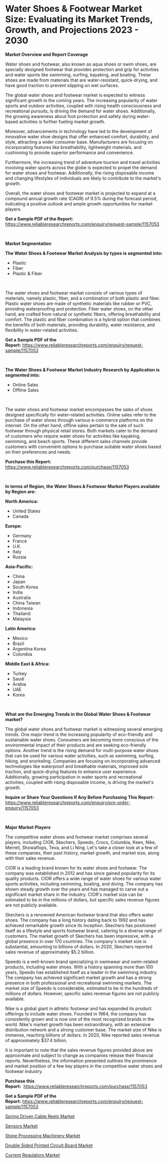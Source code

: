 <p><h1>Water Shoes & Footwear Market Size: Evaluating its Market Trends, Growth, and Projections 2023 - 2030</h1></p><p><strong>Market Overview and Report Coverage</strong></p>
<p><p>Water shoes and footwear, also known as aqua shoes or swim shoes, are specially designed footwear that provides protection and grip for activities and water sports like swimming, surfing, kayaking, and boating. These shoes are made from materials that are water-resistant, quick-drying, and have good traction to prevent slipping on wet surfaces.</p><p>The global water shoes and footwear market is expected to witness significant growth in the coming years. The increasing popularity of water sports and outdoor activities, coupled with rising health consciousness and recreational pursuits, is driving the demand for water shoes. Additionally, the growing awareness about foot protection and safety during water-based activities is further fueling market growth.</p><p>Moreover, advancements in technology have led to the development of innovative water shoe designs that offer enhanced comfort, durability, and style, attracting a wider consumer base. Manufacturers are focusing on incorporating features like breathability, lightweight materials, and cushioning to provide superior performance and convenience.</p><p>Furthermore, the increasing trend of adventure tourism and travel activities involving water sports across the globe is expected to propel the demand for water shoes and footwear. Additionally, the rising disposable income and changing lifestyles of individuals are likely to contribute to the market's growth.</p><p>Overall, the water shoes and footwear market is projected to expand at a compound annual growth rate (CAGR) of 9.5% during the forecast period, indicating a positive outlook and ample growth opportunities for market players.</p></p>
<p><strong>Get a Sample PDF of the Report:</strong> <a href="https://www.reliableresearchreports.com/enquiry/request-sample/1157053">https://www.reliableresearchreports.com/enquiry/request-sample/1157053</a></p>
<p>&nbsp;</p>
<p><strong>Market Segmentation</strong></p>
<p><strong>The Water Shoes & Footwear Market Analysis by types is segmented into:</strong></p>
<p><ul><li>Plastic</li><li>Fiber</li><li>Plastic & Fiber</li></ul></p>
<p>&nbsp;</p>
<p><p>The water shoes and footwear market consists of various types of materials, namely plastic, fiber, and a combination of both plastic and fiber. Plastic water shoes are made of synthetic materials like rubber or PVC, providing waterproofing and protection. Fiber water shoes, on the other hand, are crafted from natural or synthetic fibers, offering breathability and comfort. The plastic and fiber combination is a hybrid option that combines the benefits of both materials, providing durability, water resistance, and flexibility in water-related activities.</p></p>
<p><strong>Get a Sample PDF of the Report:</strong>&nbsp;<a href="https://www.reliableresearchreports.com/enquiry/request-sample/1157053">https://www.reliableresearchreports.com/enquiry/request-sample/1157053</a></p>
<p>&nbsp;</p>
<p><strong>The Water Shoes & Footwear Market Industry Research by Application is segmented into:</strong></p>
<p><ul><li>Online Sales</li><li>Offline Sales</li></ul></p>
<p>&nbsp;</p>
<p><p>The water shoes and footwear market encompasses the sales of shoes designed specifically for water-related activities. Online sales refer to the purchase of water shoes through various e-commerce platforms on the internet. On the other hand, offline sales pertain to the sale of such footwear through physical retail stores. Both markets cater to the demand of customers who require water shoes for activities like kayaking, swimming, and beach sports. These different sales channels provide customers with convenient options to purchase suitable water shoes based on their preferences and needs.</p></p>
<p><strong>Purchase this Report:</strong>&nbsp; <a href="https://www.reliableresearchreports.com/purchase/1157053">https://www.reliableresearchreports.com/purchase/1157053</a></p>
<p>&nbsp;</p>
<p><strong>In terms of Region, the Water Shoes & Footwear Market Players available by Region are:</strong></p>
<p>
    <p> <strong> North America: </strong>
        <ul>
            <li>United States</li>
            <li>Canada</li>
        </ul>
        </p> 
    <p> <strong> Europe: </strong>
        <ul>
            <li>Germany</li>
            <li>France</li>
            <li>U.K.</li>
            <li>Italy</li>
            <li>Russia</li>
        </ul>
        </p> 
    <p> <strong> Asia-Pacific: </strong>
        <ul>
            <li>China</li>
            <li>Japan</li>
            <li>South Korea</li>
            <li>India</li>
            <li>Australia</li>
            <li>China Taiwan</li>
            <li>Indonesia</li>
            <li>Thailand</li>
            <li>Malaysia</li>
        </ul>
        </p> 
    <p> <strong> Latin America: </strong>
        <ul>
            <li>Mexico</li>
            <li>Brazil</li>
            <li>Argentina Korea</li>
            <li>Colombia</li>
        </ul>
        </p> 
    <p> <strong> Middle East & Africa: </strong>
        <ul>
            <li>Turkey</li>
            <li>Saudi</li>
            <li>Arabia</li>
            <li>UAE</li>
            <li>Korea</li>
        </ul>
    </p>
    </p>
<p>&nbsp;</p>
<p><strong>What are the Emerging Trends in the Global Water Shoes & Footwear market?</strong></p>
<p><p>The global water shoes and footwear market is witnessing several emerging trends. One major trend is the increasing popularity of eco-friendly and sustainable water shoes. Consumers are becoming more conscious of the environmental impact of their products and are seeking eco-friendly options. Another trend is the rising demand for multi-purpose water shoes that can be used for various water activities, such as swimming, surfing, hiking, and snorkeling. Companies are focusing on incorporating advanced technologies like waterproof and breathable materials, improved sole traction, and quick-drying features to enhance user experience. Additionally, growing participation in water sports and recreational activities, coupled with rising disposable income, is driving the market's growth.</p></p>
<p><strong>Inquire or Share Your Questions If Any Before Purchasing This Report</strong>- <a href="https://www.reliableresearchreports.com/enquiry/pre-order-enquiry/1157053">https://www.reliableresearchreports.com/enquiry/pre-order-enquiry/1157053</a></p>
<p>&nbsp;</p>
<p><strong>Major Market Players</strong></p>
<p><p>The competitive water shoes and footwear market comprises several players, including CIOR, Skechers, Speedo, Crocs, Columbia, Keen, Nike, Merrell, Showaflops, Teva, and Li Ning. Let's take a closer look at a few of these companies, their past history, market growth, and market size, along with their sales revenue.</p><p>CIOR is a leading brand known for its water shoes and footwear. The company was established in 2012 and has since gained popularity for its quality products. CIOR offers a wide range of water shoes for various water sports activities, including swimming, boating, and diving. The company has shown steady growth over the years and has managed to carve out a significant market share in the industry. CIOR's market size can be estimated to be in the millions of dollars, but specific sales revenue figures are not publicly available.</p><p>Skechers is a renowned American footwear brand that also offers water shoes. The company has a long history dating back to 1992 and has achieved remarkable growth since its inception. Skechers has positioned itself as a lifestyle and sports footwear brand, catering to a diverse range of customers. The market growth of Skechers has been impressive, with a global presence in over 170 countries. The company's market size is substantial, amounting to billions of dollars. In 2020, Skechers reported sales revenue of approximately $5.2 billion.</p><p>Speedo is a well-known brand specializing in swimwear and swim-related products, including water shoes. With a history spanning more than 100 years, Speedo has established itself as a leader in the swimming industry. The company has achieved significant market growth and has a strong presence in both professional and recreational swimming markets. The market size of Speedo is considerable, estimated to be in the hundreds of millions of dollars. However, specific sales revenue figures are not publicly available.</p><p>Nike is a global giant in athletic footwear and has expanded its product offerings to include water shoes. Founded in 1964, the company has consistently grown and is now one of the most recognized brands in the world. Nike's market growth has been extraordinary, with an extensive distribution network and a strong customer base. The market size of Nike is immense, reaching billions of dollars. In 2020, Nike reported sales revenue of approximately $37.4 billion.</p><p>It is important to note that the sales revenue figures provided above are approximate and subject to change as companies release their financial reports. Nevertheless, the information presented outlines the prominence and market position of a few key players in the competitive water shoes and footwear industry.</p></p>
<p><strong>Purchase this Report:</strong>&nbsp;&nbsp;<a href="https://www.reliableresearchreports.com/purchase/1157053">https://www.reliableresearchreports.com/purchase/1157053</a></p>
<p></p>
<p><strong>Get a Sample PDF of the Report:</strong>&nbsp;<a href="https://www.reliableresearchreports.com/enquiry/request-sample/1157053">https://www.reliableresearchreports.com/enquiry/request-sample/1157053</a></p>
<p><p><a href="https://medium.com/@robbleannon/spring-driven-cable-reels-market-size-growth-forecast-2023-2030-592f916a51cc">Spring Driven Cable Reels Market</a></p><p><a href="https://www.linkedin.com/pulse/decoding-sensors-market-deep-dive-latest-trends-segmentation-yrrie/">Sensors Market</a></p><p><a href="https://medium.com/@russpollich/stone-processing-machinery-market-size-growth-forecast-2023-2030-fc0431e37317">Stone Processing Machinery Market</a></p><p><a href="https://www.linkedin.com/pulse/double-sided-printed-circuit-board-market-challenges-opportunities-pob8e/">Double Sided Printed Circuit Board Market</a></p><p><a href="https://www.linkedin.com/pulse/decoding-current-regulators-market-deep-dive-latest-trends-fyqqe/">Current Regulators Market</a></p></p>